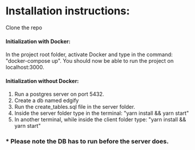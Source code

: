 # Installation instructions:

Clone the repo

#### Initialization with Docker:
In the project root folder, activate Docker and type in the command: "docker-compose up". 
You should now be able to run the project on localhost:3000. 


#### Initialization without Docker:
1. Run a postgres server on port 5432.
2. Create a db named edgify
3. Run the create_tables.sql file in the server folder.
4. Inside the server folder type in the terminal: "yarn install && yarn start"
5. In another terminal, while inside the client folder type: "yarn install && yarn start"

### * Please note the DB has to run before the server does.
